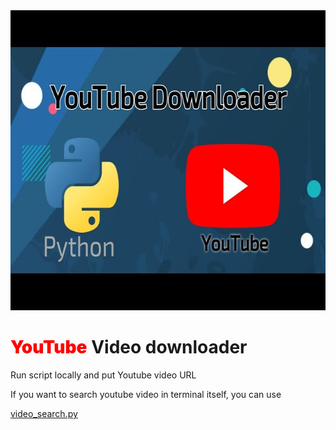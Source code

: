 
<img src='./youtube.jpg' width='100%' height='480'>
<h1><span style='color:red; font-weight:900;'>YouTube</span> Video downloader</h1>
<p>Run script locally and put Youtube video URL</p>
<p>If you want to search youtube video in terminal itself, you can use <a href='https://github.com/apollxo/youtubeVideoDownload/blob/main/video_search.py'> <p style='text-decoration:underline red;'>video_search.py</p></a></p>
